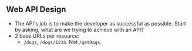 ## Web API Design

- The API's job is to make the developer as successful as possible. Start by asking, what are we trying to achieve with an API?
- 2 base URLs per resource:
  - `/dogs`, `/dogs/1234`. Not `/getDogs`.

